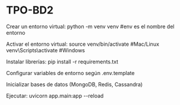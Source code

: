 
# TPO-BD2

Crear un entorno virtual:
python -m venv venv
#env es el nombre del entorno

Activar el entorno virtual:
source venv/bin/activate #Mac/Linux
venv\Scripts\activate #Windows

Instalar librerías:
pip install -r requirements.txt

Configurar variables de entorno según .env.template

Inicializar bases de datos (MongoDB, Redis, Cassandra)

Ejecutar:
uvicorn app.main:app --reload
